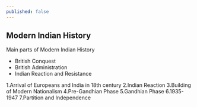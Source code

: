 ```yaml
---
published: false
---
```

## Modern Indian History

Main parts of Modern Indian History
- British Conquest
- British Administration
- Indian Reaction and Resistance

1.Arrival of Europeans and India in 18th century
2.Indian Reaction
3.Building of Modern Nationalism
4.Pre-Gandhian Phase
5.Gandhian Phase
6.1935-1947
7.Partition and Independence